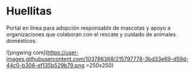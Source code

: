 # Huellitas

Portal en línea para adopción responsable de mascotas y apoyo a organizaciones que colaboran con el rescate y cuidado de animales domésticos.

![pngwing com](https://user-images.githubusercontent.com/103786368/215797778-3bd33e69-d59d-44c0-b306-ef135b529b79.png =250x250)